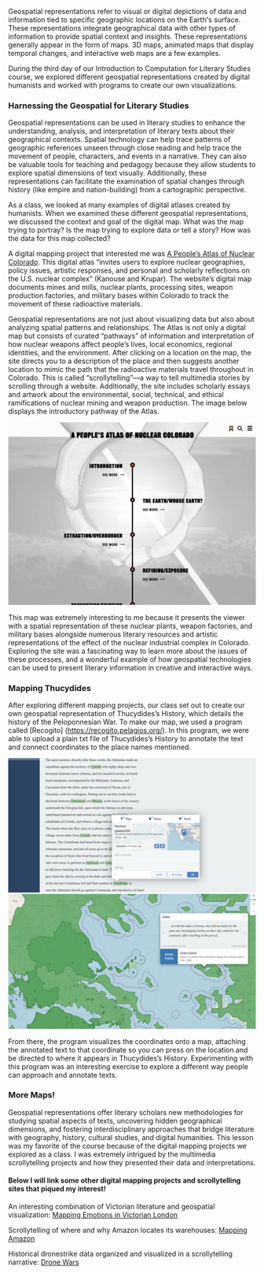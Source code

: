 Geospatial representations refer to visual or digital depictions of data and information tied to specific geographic locations on the Earth's surface. These representations integrate geographical data with other types of information to provide spatial context and insights. These representations generally appear in the form of maps. 3D maps, animated maps that display temporal changes, and interactive web maps are a few examples. 

During the third day of our Introduction to Computation for Literary Studies course, we explored different geospatial representations created by digital humanists and worked with programs to create our own visualizations. 

### Harnessing the Geospatial for Literary Studies

Geospatial representations can be used in literary studies to enhance the understanding, analysis, and interpretation of literary texts about their geographical contexts. Spatial technology can help trace patterns of geographic references unseen through close reading and help trace the movement of people, characters, and events in a narrative. They can also be valuable tools for teaching and pedagogy because they allow students to explore spatial dimensions of text visually. Additionally, these representations can facilitate the examination of spatial changes through history (like empire and nation-building) from a cartographic perspective. 

As a class, we looked at many examples of digital atlases created by humanists. When we examined these different geospatial representations, we discussed the context and goal of the digital map. What was the map trying to portray? Is the map trying to explore data or tell a story? How was the data for this map collected?

A digital mapping project that interested me was [A People’s Atlas of Nuclear Colorado](https://www.coloradonuclearatlas.org). This digital atlas “invites users to explore nuclear geographies, policy issues, artistic responses, and personal and scholarly reflections on the U.S. nuclear complex” (Kanouse and Krupar). The website’s digital map documents mines and mills, nuclear plants, processing sites, weapon production factories, and military bases within Colorado to track the movement of these radioactive materials. 

Geospatial representations are not just about visualizing data but also about analyzing spatial patterns and relationships. The Atlas is not only a digital map but consists of curated “pathways” of information and interpretation of how nuclear weapons affect people’s lives, local economics, regional identities, and the environment. After clicking on a location on the map, the site directs you to a description of the place and then suggests another location to mimic the path that the radioactive materials travel throughout in Colorado. This is called “scrollytelling”—a way to tell multimedia stories by scrolling through a website. Additionally, the site includes scholarly essays and artwork about the environmental, social, technical, and ethical ramifications of nuclear mining and weapon production. The image below displays the introductory pathway of the Atlas. 

![](/assets/image/nuclearcolorado.png)

This map was extremely interesting to me because it presents the viewer with a spatial representation of these nuclear plants, weapon factories, and military bases alongside numerous literary resources and artistic representations of the effect of the nuclear industrial complex in Colorado. Exploring the site was a fascinating way to learn more about the issues of these processes, and a wonderful example of how geospatial technologies can be used to present literary information in creative and interactive ways. 

### Mapping Thucydides 

After exploring different mapping projects, our class set out to create our own geospatial representation of Thucydides’s History, which details the history of the Peloponnesian War. To make our map, we used a program called [Recogito] (https://recogito.pelagios.org/). In this program, we were able to upload a plain txt file of Thucydides’s History to annotate the text and connect coordinates to the place names mentioned. 

![](/assets/image/recogito1.png)
![](/assets/image/recogito2.png)

From there, the program visualizes the coordinates onto a map, attaching the annotated text to that coordinate so you can press on the location and be directed to where it appears in Thucydides’s History. Experimenting with this program was an interesting exercise to explore a different way people can approach and annotate texts. 

### More Maps!

Geospatial representations offer literary scholars new methodologies for studying spatial aspects of texts, uncovering hidden geographical dimensions, and fostering interdisciplinary approaches that bridge literature with geography, history, cultural studies, and digital humanities. This lesson was my favorite of the course because of the digital mapping projects we explored as a class. I was extremely intrigued by the multimedia scrollytelling projects and how they presented their data and interpretations. 

#### Below I will link some other digital mapping projects and scrollytelling sites that piqued my interest!

An interesting combination of Victorian literature and geospatial visualization: [Mapping Emotions in Victorian London](https://www.historypin.org/en/victorian-london/geo/51.5128,-0.116085,12/bounds/51.431,-0.116085,51.594453,-0.116085/paging/1)

Scrollytelling of where and why Amazon locates its warehouses: [Mapping Amazon](https://storymaps.arcgis.com/stories/adc5ff253a3643f88d39e7f3ef1a09ee)

Historical dronestrike data organized and visualized in a scrollytelling narrative: [Drone Wars](https://dronewars.github.io/)

